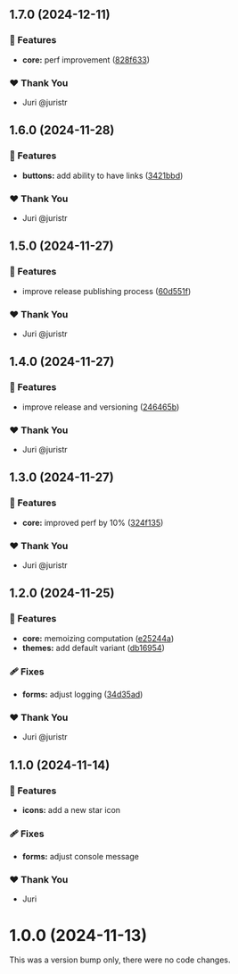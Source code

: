 ## 1.7.0 (2024-12-11)

### 🚀 Features

- **core:** perf improvement ([828f633](https://github.com/juristr/epicweb-slate-ui/commit/828f633))

### ❤️  Thank You

- Juri @juristr

## 1.6.0 (2024-11-28)

### 🚀 Features

- **buttons:** add ability to have links ([3421bbd](https://github.com/juristr/epicweb-slate-ui/commit/3421bbd))

### ❤️  Thank You

- Juri @juristr

## 1.5.0 (2024-11-27)

### 🚀 Features

- improve release publishing process ([60d551f](https://github.com/juristr/epicweb-slate-ui/commit/60d551f))

### ❤️  Thank You

- Juri @juristr

## 1.4.0 (2024-11-27)

### 🚀 Features

- improve release and versioning ([246465b](https://github.com/juristr/epicweb-slate-ui/commit/246465b))

### ❤️  Thank You

- Juri @juristr

## 1.3.0 (2024-11-27)

### 🚀 Features

- **core:** improved perf by 10% ([324f135](https://github.com/juristr/epicweb-slate-ui/commit/324f135))

### ❤️  Thank You

- Juri @juristr

## 1.2.0 (2024-11-25)

### 🚀 Features

- **core:** memoizing computation ([e25244a](https://github.com/juristr/epicweb-slate-ui/commit/e25244a))
- **themes:** add default variant ([db16954](https://github.com/juristr/epicweb-slate-ui/commit/db16954))

### 🩹 Fixes

- **forms:** adjust logging ([34d35ad](https://github.com/juristr/epicweb-slate-ui/commit/34d35ad))

### ❤️  Thank You

- Juri @juristr

## 1.1.0 (2024-11-14)

### 🚀 Features

- **icons:** add a new star icon

### 🩹 Fixes

- **forms:** adjust console message

### ❤️  Thank You

- Juri

# 1.0.0 (2024-11-13)

This was a version bump only, there were no code changes.